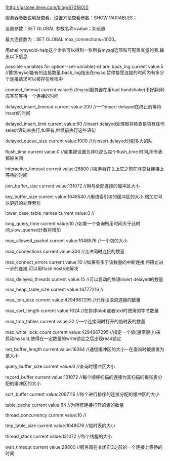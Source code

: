 [http://justsee.iteye.com/blog/670180]()


服务器参数说明及查看，设置方法查看参数：SHOW VARIABLES；

设置参数：SET GLOBAL 参数名称=value；如设置

最大连接数为：SET GLOBAL max_connections=1000。


用shell>mysqld-help这个命令可以得到一张所有mysql选项和可配置变量的表.输出以下信息:

possible variables for option--set-variable(-o) are:
back_log     current value:5  //要求mysql能有的连接数量.back_log指出在mysql暂停接受连接的时间内有多少个连接请求可以被存在堆栈中

connect_timeout     current value:5  //mysql服务器在用bad handshake(不好翻译)应答前等待一个连接的时间

delayed_insert_timeout     current value:200 //一个insert delayed在终止前等待insert的时间

delayed_insert_limit     current value:50 //insert delayed处理器将检查是否有任何select语句未执行,如果有,继续前执行这些语句

delayed_queue_size     current value:1000 //为insert delayed分配多大的队

flush_time      current value:0  //如果被设置为非0,那么每个flush_time 时间,所有表都被关闭

interactive_timeout     current value:28800 //服务器在关上它之前在洋交互连接上等待的时间

join_buffer_size     current value:131072 //用与全部连接的缓冲区大小 

key_buffer_size     current value:1048540 //用语索引块的缓冲区的大小,增加它可以更好的处理索引

lower_case_table_names     current value:0  //   
                                        
long_query_time         current value:10 //如果一个查询所用时间大于此时间,slow_queried计数将增加

max_allowed_packet      current value:1048576 //一个包的大小

max_connections        current value:300 //允许同时连接的数量

max_connect_errors      current value:10 //如果有多于该数量的中断连接,将阻止进一步的连接,可以用flush hosts来解决

max_delayed_threads     current value:15 //可以启动的处理insert delayed的数量

max_heap_table_size     current value:16777216  //

max_join_size           current value:4294967295  //允许读取的连接的数量

max_sort_length         current value:1024 //在排序blob或者text时使用的字节数量

max_tmp_tables  current value:32 //一个连接同时打开的临时表的数量

max_write_lock_count     current value:4294967295  //指定一个值(通常很小)来启动mysqld,使得在一定数量的write锁定之后出现read锁定

net_buffer_length     current value:16384 //通信缓冲区的大小--在查询时被重置为该大小

query_buffer_size     current value:0  //查询时缓冲区大小

record_buffer     current value:131072 //每个顺序扫描的连接为其扫描的每张表分配的缓冲区的大小

sort_buffer     current value:2097116 //每个进行排序的连接分配的缓冲区的大小

table_cache     current value:64 //为所有连接打开的表的数量

thread_concurrency     current value:10 //

tmp_table_size     current value:1048576 //临时表的大小

thread_stack     current value:131072 //每个线程的大小

wait_timeout     current value:28800 //服务器在关闭它3之前的一个连接上等待的时间

